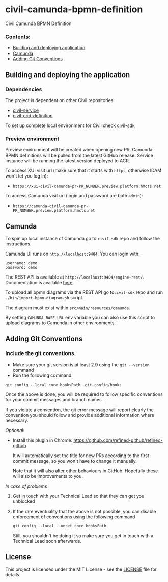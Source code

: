 # civil-camunda-bpmn-definition

Civil Camunda BPMN Definition


### Contents:
- [Building and deploying application](#building-and-deploying-the-application)
- [Camunda](#camunda)
- [Adding Git Conventions](#adding-git-conventions)

## Building and deploying the application

### Dependencies

The project is dependent on other Civil repositories:
- [civil-service](https://github.com/hmcts/civil-service)
- [civil-ccd-definition](https://github.com/hmcts/civil-ccd-definition)

To set up complete local environment for Civil check [civil-sdk](https://github.com/hmcts/civil-sdk)

### Preview environment

Preview environment will be created when opening new PR.
Camunda BPMN definitions will be pulled from the latest GitHub release.
Service instance will be running the latest version deployed to ACR.

To access XUI visit url (make sure that it starts with `https`, otherwise IDAM won't let you log in):
- `https://xui-civil-camunda-pr-PR_NUMBER.preview.platform.hmcts.net`

To access Camunda visit url (login and password are both `admin`):
- `https://camunda-civil-camunda-pr-PR_NUMBER.preview.platform.hmcts.net`

## Camunda

To spin up local instance of Camunda go to `civil-sdk` repo and follow the instructions.

Camunda UI runs on `http://localhost:9404`. You can login with:
```$xslt
username: demo
password: demo
```

The REST API is available at `http://localhost:9404/engine-rest/`. Documentation is available [here](https://docs.camunda.org/manual/latest/reference/rest/).

To upload all bpmn diagrams via the REST API go to`civil-sdk` repo and run `./bin/import-bpmn-diagram.sh` script.

The diagram must exist within `src/main/resources/camunda`.

By setting `CAMUNDA_BASE_URL` env variable you can also use this script to upload diagrams to Camunda in other environments.

## Adding Git Conventions

### Include the git conventions.
* Make sure your git version is at least 2.9 using the `git --version` command
* Run the following command:
```
git config --local core.hooksPath .git-config/hooks
```
Once the above is done, you will be required to follow specific conventions for your commit messages and branch names.

If you violate a convention, the git error message will report clearly the convention you should follow and provide
additional information where necessary.

*Optional:*
* Install this plugin in Chrome: https://github.com/refined-github/refined-github

  It will automatically set the title for new PRs according to the first commit message, so you won't have to change it manually.

  Note that it will also alter other behaviours in GitHub. Hopefully these will also be improvements to you.

*In case of problems*

1. Get in touch with your Technical Lead so that they can get you unblocked
2. If the rare eventuality that the above is not possible, you can disable enforcement of conventions using the following command

   `git config --local --unset core.hooksPath`

   Still, you shouldn't be doing it so make sure you get in touch with a Technical Lead soon afterwards.

## License
This project is licensed under the MIT License - see the [LICENSE](LICENSE) file for details

